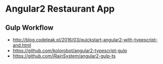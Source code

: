 # Angular2 Restaurant App

## Gulp Workflow
* http://blog.codeleak.pl/2016/03/quickstart-angular2-with-typescript-and.html
* https://github.com/kolorobot/angular2-typescript-gulp
* https://github.com/iRainSystem/angular2-gulp-ts


